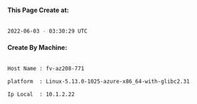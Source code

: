 
   
#### This Page Create at:

```bash

2022-06-03 - 03:30:29 UTC

```

#### Create By Machine:

```bash

Host Name : fv-az208-771

platform  : Linux-5.13.0-1025-azure-x86_64-with-glibc2.31

Ip Local  : 10.1.2.22

```


